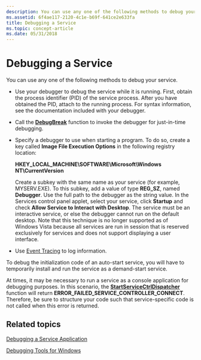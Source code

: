 ```yaml
---
description: You can use any one of the following methods to debug your service.
ms.assetid: 6f4ae117-2120-4c1e-b69f-641ce2e633fa
title: Debugging a Service
ms.topic: concept-article
ms.date: 05/31/2018
---
```


# Debugging a Service

You can use any one of the following methods to debug your service.

-   Use your debugger to debug the service while it is running. First, obtain the process identifier (PID) of the service process. After you have obtained the PID, attach to the running process. For syntax information, see the documentation included with your debugger.
-   Call the [**DebugBreak**](/windows/desktop/api/debugapi/nf-debugapi-debugbreak) function to invoke the debugger for just-in-time debugging.
-   Specify a debugger to use when starting a program. To do so, create a key called **Image File Execution Options** in the following registry location:

    **HKEY\_LOCAL\_MACHINE\\SOFTWARE\\Microsoft\\Windows NT\\CurrentVersion**

    Create a subkey with the same name as your service (for example, MYSERV.EXE). To this subkey, add a value of type **REG\_SZ**, named **Debugger**. Use the full path to the debugger as the string value. In the Services control panel applet, select your service, click **Startup** and check **Allow Service to Interact with Desktop**. The service must be an interactive service, or else the debugger cannot run on the default desktop. Note that this technique is no longer supported as of Windows Vista because all services are run in session that is reserved exclusively for services and does not support displaying a user interface.

-   Use [Event Tracing](/windows/desktop/ETW/event-tracing-portal) to log information.

To debug the initialization code of an auto-start service, you will have to temporarily install and run the service as a demand-start service.

At times, it may be necessary to run a service as a console application for debugging purposes. In this scenario, the [**StartServiceCtrlDispatcher**](/windows/desktop/api/Winsvc/nf-winsvc-startservicectrldispatchera) function will return **ERROR\_FAILED\_SERVICE\_CONTROLLER\_CONNECT**. Therefore, be sure to structure your code such that service-specific code is not called when this error is returned.

## Related topics

<dl> <dt>

[Debugging a Service Application](https://msdn.microsoft.com/library/cc267835.aspx)
</dt> <dt>

[Debugging Tools for Windows](https://msdn.microsoft.com/library/cc267445.aspx)
</dt> </dl>

 

 
